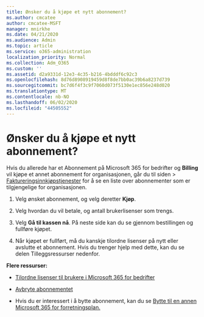 ```yaml
---
title: Ønsker du å kjøpe et nytt abonnement?
ms.author: cmcatee
author: cmcatee-MSFT
manager: mnirkhe
ms.date: 04/21/2020
ms.audience: Admin
ms.topic: article
ms.service: o365-administration
localization_priority: Normal
ms.collection: Adm_O365
ms.custom: ''
ms.assetid: d2a9331d-12e3-4c35-b216-4bdddf6c92c3
ms.openlocfilehash: 8d76d8908919459d8f8de7bb0ac39b6a8237d739
ms.sourcegitcommit: bc7d6f4f3c9f7060d073f5130e1ec856e248d020
ms.translationtype: MT
ms.contentlocale: nb-NO
ms.lasthandoff: 06/02/2020
ms.locfileid: "44505552"
---
```

# <a name="looking-to-buy-a-new-subscription"></a>Ønsker du å kjøpe et nytt abonnement?

Hvis du allerede har et Abonnement på Microsoft 365 for bedrifter og **Billing** vil kjøpe et annet abonnement for organisasjonen, går du til siden \> [Faktureringsinnkjøpstjenester](https://go.microsoft.com/fwlink/p/?linkid=868433) for å se en liste over abonnementer som er tilgjengelige for organisasjonen.
 
1. Velg ønsket abonnement, og velg deretter **Kjøp**.

2. Velg hvordan du vil betale, og antall brukerlisenser som trengs.

3. Velg **Gå til kassen nå**. På neste side kan du se gjennom bestillingen og fullføre kjøpet.

4. Når kjøpet er fullført, må du kanskje tilordne lisenser på nytt eller avslutte et abonnement. Hvis du trenger hjelp med dette, kan du se delen Tilleggsressurser nedenfor.

 **Flere ressurser:**
  
- [Tilordne lisenser til brukere i Microsoft 365 for bedrifter](https://docs.microsoft.com/microsoft-365/admin/add-users/add-users)
    
- [Avbryte abonnementet](https://docs.microsoft.com/microsoft-365/commerce/subscriptions/cancel-your-subscription)
    
- Hvis du er interessert i å bytte abonnement, kan du se [Bytte til en annen Microsoft 365 for forretningsplan.](https://docs.microsoft.com/microsoft-365/commerce/subscriptions/switch-to-a-different-plan)